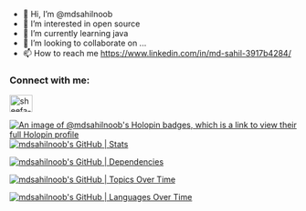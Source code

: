 - 👋 Hi, I’m @mdsahilnoob
- 👀 I’m interested in open source
- 🌱 I’m currently learning java
- 💞️ I’m looking to collaborate on ...
- 📫 How to reach me https://www.linkedin.com/in/md-sahil-3917b4284/

<h3 align="left">Connect with me:</h3>
<p align="left">
<a href="https://www.linkedin.com/in/md-sahil-3917b4284/" target="blank"><img align="center" src="https://raw.githubusercontent.com/rahuldkjain/github-profile-readme-generator/master/src/images/icons/Social/linked-in-alt.svg" alt="sheefa-naaz" height="30" width="40" /></a>
</p>

[![An image of @mdsahilnoob's Holopin badges, which is a link to view their full Holopin profile](https://holopin.me/mdsahilnoob)](https://holopin.io/@mdsahilnoob)
[![mdsahilnoob's GitHub | Stats](https://stats.quine.sh/mdsahilnoob/github?theme=dark)](https://quine.sh?utm_source=widgets&utm_campaign=mdsahilnoob)

[![mdsahilnoob's GitHub | Dependencies](https://stats.quine.sh/mdsahilnoob/dependencies?theme=dark)](https://quine.sh?utm_source=widgets&utm_campaign=mdsahilnoob)

[![mdsahilnoob's GitHub | Topics Over Time](https://stats.quine.sh/mdsahilnoob/topics-over-time?theme=dark)](https://quine.sh?utm_source=widgets&utm_campaign=mdsahilnoob)

[![mdsahilnoob's GitHub | Languages Over Time](https://stats.quine.sh/mdsahilnoob/languages-over-time?theme=dark)](https://quine.sh?utm_source=widgets&utm_campaign=mdsahilnoob)

<!---
mdsahilnoob/mdsahilnoob is a ✨ special ✨ repository because its `README.md` (this file) appears on your GitHub profile.
You can click the Preview link to take a look at your changes.
--->
